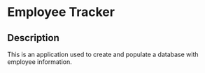 # Employee Tracker

## Description

This is an application used to create and populate a database with employee information.

